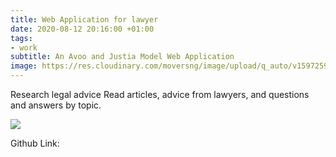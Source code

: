 ```yaml
---
title: Web Application for lawyer
date: 2020-08-12 20:16:00 +01:00
tags:
- work
subtitle: An Avoo and Justia Model Web Application
image: https://res.cloudinary.com/moversng/image/upload/q_auto/v1597259902/todojustice.herokuapp.com__Laptop_with_HiDPI_screen_dioc7y.png
---
```


Research legal advice
Read articles, advice from lawyers, and questions and answers by topic.

<img src="https://res.cloudinary.com/moversng/image/upload/v1597259985/todojustice.herokuapp.com__iPhone_X_tlwnsq.png"/>


Github Link:
[](https://github.com/lek-syde/justicepl)